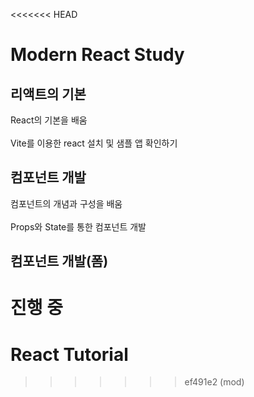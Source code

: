 <<<<<<< HEAD
# Modern React Study

## 리액트의 기본
React의 기본을 배움
<br />
<br />
Vite를 이용한 react 설치 및 샘플 앱 확인하기

## 컴포넌트 개발
컴포넌트의 개념과 구성을 배움
<br />
<br />
Props와 State를 통한 컴포넌트 개발 
## 컴포넌트 개발(폼)
진행 중
=======
# React Tutorial

>>>>>>> ef491e2 (mod)
